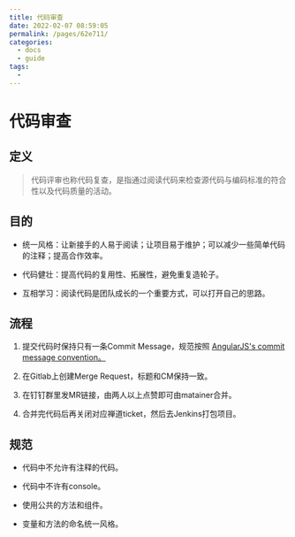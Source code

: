 ```yaml
---
title: 代码审查
date: 2022-02-07 08:59:05
permalink: /pages/62e711/
categories:
  - docs
  - guide
tags:
  - 
---
```

# 代码审查

## 定义

> 代码评审也称代码复查，是指通过阅读代码来检查源代码与编码标准的符合性以及代码质量的活动。

## 目的

- 统一风格：让新接手的人易于阅读；让项目易于维护；可以减少一些简单代码的注释；提高合作效率。

- 代码健壮：提高代码的复用性、拓展性，避免重复造轮子。

- 互相学习：阅读代码是团队成长的一个重要方式，可以打开自己的思路。

## 流程

1. 提交代码时保持只有一条Commit Message，规范按照 [AngularJS's commit message convention。](https://github.com/angular/angular.js/blob/master/DEVELOPERS.md#-git-commit-guidelines)

2. 在Gitlab上创建Merge Request，标题和CM保持一致。

3. 在钉钉群里发MR链接，由两人以上点赞即可由matainer合并。

4. 合并完代码后再关闭对应禅道ticket，然后去Jenkins打包项目。


## 规范

- 代码中不允许有注释的代码。

- 代码中不许有console。

- 使用公共的方法和组件。

- 变量和方法的命名统一风格。



 



 

